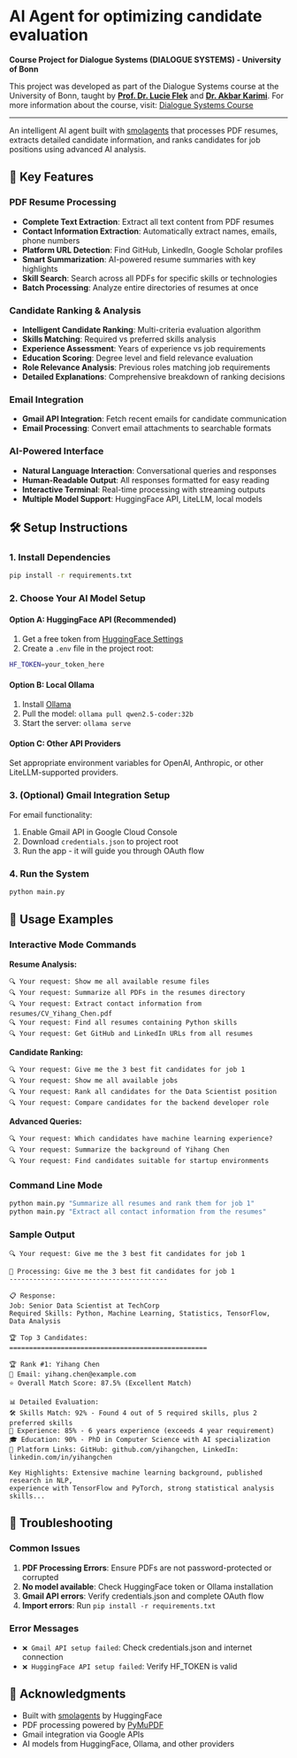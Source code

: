 # AI Agent for optimizing candidate evaluation

**Course Project for Dialogue Systems (DIALOGUE SYSTEMS) - University of Bonn**

This project was developed as part of the Dialogue Systems course at the University of Bonn, taught by **[Prof. Dr. Lucie Flek](https://scholar.google.de/citations?user=qZCZFp0AAAAJ&hl=en)** and **[Dr. Akbar Karimi](https://scholar.google.com/citations?user=_qroDmEAAAAJ&hl=en)**. For more information about the course, visit: [Dialogue Systems Course](https://www.b-it-center.de/caisa/teaching/dialogsys)

---

An intelligent AI agent built with [smolagents](https://github.com/huggingface/smolagents) that processes PDF resumes, extracts detailed candidate information, and ranks candidates for job positions using advanced AI analysis.

## 🚀 Key Features

### PDF Resume Processing
- **Complete Text Extraction**: Extract all text content from PDF resumes
- **Contact Information Extraction**: Automatically extract names, emails, phone numbers
- **Platform URL Detection**: Find GitHub, LinkedIn, Google Scholar profiles
- **Smart Summarization**: AI-powered resume summaries with key highlights
- **Skill Search**: Search across all PDFs for specific skills or technologies
- **Batch Processing**: Analyze entire directories of resumes at once

### Candidate Ranking & Analysis
- **Intelligent Candidate Ranking**: Multi-criteria evaluation algorithm
- **Skills Matching**: Required vs preferred skills analysis
- **Experience Assessment**: Years of experience vs job requirements
- **Education Scoring**: Degree level and field relevance evaluation
- **Role Relevance Analysis**: Previous roles matching job requirements
- **Detailed Explanations**: Comprehensive breakdown of ranking decisions

### Email Integration
- **Gmail API Integration**: Fetch recent emails for candidate communication
- **Email Processing**: Convert email attachments to searchable formats

### AI-Powered Interface
- **Natural Language Interaction**: Conversational queries and responses
- **Human-Readable Output**: All responses formatted for easy reading
- **Interactive Terminal**: Real-time processing with streaming outputs
- **Multiple Model Support**: HuggingFace API, LiteLLM, local models


## 🛠️ Setup Instructions

### 1. Install Dependencies

```bash
pip install -r requirements.txt
```

### 2. Choose Your AI Model Setup

#### Option A: HuggingFace API (Recommended)
1. Get a free token from [HuggingFace Settings](https://huggingface.co/settings/tokens)
2. Create a `.env` file in the project root:
```bash
HF_TOKEN=your_token_here
```

#### Option B: Local Ollama
1. Install [Ollama](https://ollama.com/)
2. Pull the model: `ollama pull qwen2.5-coder:32b`
3. Start the server: `ollama serve`

#### Option C: Other API Providers
Set appropriate environment variables for OpenAI, Anthropic, or other LiteLLM-supported providers.

### 3. (Optional) Gmail Integration Setup
For email functionality:
1. Enable Gmail API in Google Cloud Console
2. Download `credentials.json` to project root
3. Run the app - it will guide you through OAuth flow

### 4. Run the System

```bash
python main.py
```

## 🎯 Usage Examples

### Interactive Mode Commands

**Resume Analysis:**
```
🔍 Your request: Show me all available resume files
🔍 Your request: Summarize all PDFs in the resumes directory  
🔍 Your request: Extract contact information from resumes/CV_Yihang_Chen.pdf
🔍 Your request: Find all resumes containing Python skills
🔍 Your request: Get GitHub and LinkedIn URLs from all resumes
```

**Candidate Ranking:**
```
🔍 Your request: Give me the 3 best fit candidates for job 1
🔍 Your request: Show me all available jobs
🔍 Your request: Rank all candidates for the Data Scientist position
🔍 Your request: Compare candidates for the backend developer role
```

**Advanced Queries:**
```
🔍 Your request: Which candidates have machine learning experience?
🔍 Your request: Summarize the background of Yihang Chen
🔍 Your request: Find candidates suitable for startup environments
```

### Command Line Mode
```bash
python main.py "Summarize all resumes and rank them for job 1"
python main.py "Extract all contact information from the resumes"
```

### Sample Output

```
🔍 Your request: Give me the 3 best fit candidates for job 1

🤖 Processing: Give me the 3 best fit candidates for job 1
----------------------------------------

📋 Response:
Job: Senior Data Scientist at TechCorp
Required Skills: Python, Machine Learning, Statistics, TensorFlow, Data Analysis

🏆 Top 3 Candidates:
==================================================

🏆 Rank #1: Yihang Chen
📧 Email: yihang.chen@example.com
⭐ Overall Match Score: 87.5% (Excellent Match)

📊 Detailed Evaluation:
🛠️ Skills Match: 92% - Found 4 out of 5 required skills, plus 2 preferred skills
💼 Experience: 85% - 6 years experience (exceeds 4 year requirement)
🎓 Education: 90% - PhD in Computer Science with AI specialization
🔗 Platform Links: GitHub: github.com/yihangchen, LinkedIn: linkedin.com/in/yihangchen

Key Highlights: Extensive machine learning background, published research in NLP, 
experience with TensorFlow and PyTorch, strong statistical analysis skills...
```

## 🚨 Troubleshooting

### Common Issues

1. **PDF Processing Errors**: Ensure PDFs are not password-protected or corrupted
2. **No model available**: Check HuggingFace token or Ollama installation
3. **Gmail API errors**: Verify credentials.json and complete OAuth flow
4. **Import errors**: Run `pip install -r requirements.txt`

### Error Messages


- `❌ Gmail API setup failed`: Check credentials.json and internet connection
- `❌ HuggingFace API setup failed`: Verify HF_TOKEN is valid



## 🙏 Acknowledgments

- Built with [smolagents](https://github.com/huggingface/smolagents) by HuggingFace
- PDF processing powered by [PyMuPDF](https://github.com/pymupdf/PyMuPDF)
- Gmail integration via Google APIs
- AI models from HuggingFace, Ollama, and other providers 
